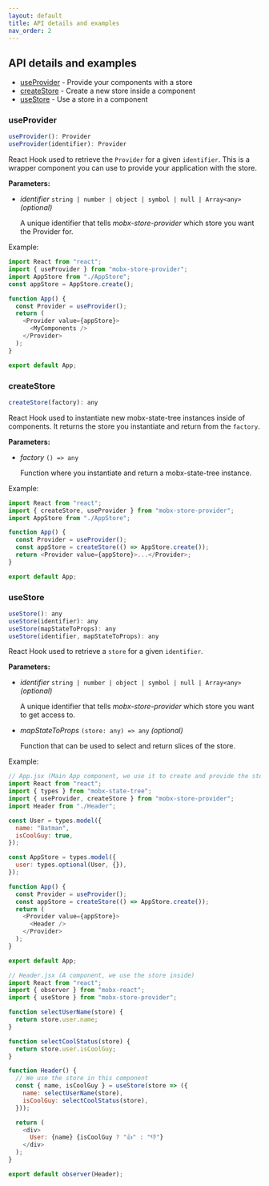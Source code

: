 ```yaml
---
layout: default
title: API details and examples
nav_order: 2
---
```


## API details and examples

- [useProvider](#useprovider) - Provide your components with a store
- [createStore](#createstore) - Create a new store inside a component
- [useStore](#usestore) - Use a store in a component

### useProvider

```javascript
useProvider(): Provider
useProvider(identifier): Provider
```

React Hook used to retrieve the `Provider` for a given `identifier`. This is a wrapper component you can use to provide your application with the store.

**Parameters:**

- _identifier_ `string | number | object | symbol | null | Array<any>` _(optional)_

  A unique identifier that tells _mobx-store-provider_ which store you want the Provider for.

Example:

```javascript
import React from "react";
import { useProvider } from "mobx-store-provider";
import AppStore from "./AppStore";
const appStore = AppStore.create();

function App() {
  const Provider = useProvider();
  return (
    <Provider value={appStore}>
      <MyComponents />
    </Provider>
  );
}

export default App;
```

### createStore

```javascript
createStore(factory): any
```

React Hook used to instantiate new mobx-state-tree instances inside of components. It returns the store you instantiate and return from the `factory`.

**Parameters:**

- _factory_ `() => any`

  Function where you instantiate and return a mobx-state-tree instance.

Example:

```javascript
import React from "react";
import { createStore, useProvider } from "mobx-store-provider";
import AppStore from "./AppStore";

function App() {
  const Provider = useProvider();
  const appStore = createStore(() => AppStore.create());
  return <Provider value={appStore}>...</Provider>;
}

export default App;
```

### useStore

```javascript
useStore(): any
useStore(identifier): any
useStore(mapStateToProps): any
useStore(identifier, mapStateToProps): any
```

React Hook used to retrieve a `store` for a given `identifier`.

**Parameters:**

- _identifier_ `string | number | object | symbol | null | Array<any>` _(optional)_

  A unique identifier that tells _mobx-store-provider_ which store you want to get access to.

- _mapStateToProps_ `(store: any) => any` _(optional)_

  Function that can be used to select and return slices of the store.

Example:

```javascript
// App.jsx (Main App component, we use it to create and provide the store)
import React from "react";
import { types } from "mobx-state-tree";
import { useProvider, createStore } from "mobx-store-provider";
import Header from "./Header";

const User = types.model({
  name: "Batman",
  isCoolGuy: true,
});

const AppStore = types.model({
  user: types.optional(User, {}),
});

function App() {
  const Provider = useProvider();
  const appStore = createStore(() => AppStore.create());
  return (
    <Provider value={appStore}>
      <Header />
    </Provider>
  );
}

export default App;
```

```javascript
// Header.jsx (A component, we use the store inside)
import React from "react";
import { observer } from "mobx-react";
import { useStore } from "mobx-store-provider";

function selectUserName(store) {
  return store.user.name;
}

function selectCoolStatus(store) {
  return store.user.isCoolGuy;
}

function Header() {
  // We use the store in this component
  const { name, isCoolGuy } = useStore(store => ({
    name: selectUserName(store),
    isCoolGuy: selectCoolStatus(store),
  }));

  return (
    <div>
      User: {name} {isCoolGuy ? "👍" : "👎"}
    </div>
  );
}

export default observer(Header);
```
